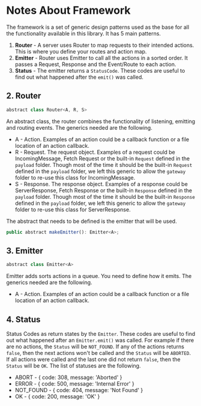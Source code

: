 # Notes About Framework

The framework is a set of generic design patterns used as the base for 
all the functionality available in this library. It has 5 main patterns.

 1. **Router** - A server uses Router to map requests to their intended 
    actions. This is where you define your routes and action map.
 2. **Emitter** - Router uses Emitter to call all the actions in a 
    sorted order. It passes a Request, Response and the Event/Route to 
    each action.
 3. **Status** - The emitter returns a `StatusCode`. These codes are 
    useful to find out what happened after the `emit()` was called. 

## 2. Router

```js
abstract class Router<A, R, S>
```

An abstract class, the router combines the functionality of listening,
emitting and routing events. The generics needed are the following.

 - A - Action. Examples of an action could be a callback function or a 
   file location of an action callback.
 - R - Request. The request object. Examples of a request could be 
   IncomingMessage, Fetch Request or the built-in `Request` defined
   in the `payload` folder. Though most of the time it should be the 
   built-in `Request` defined in the `payload` folder, we left this 
   generic to allow the `gateway` folder to re-use this class for 
   IncomingMessage.
 - S - Response. The response object. Examples of a response could be 
   ServerResponse, Fetch Response or the built-in `Response` defined
   in the `payload` folder. Though most of the time it should be the 
   built-in `Response` defined in the `payload` folder, we left this 
   generic to allow the `gateway` folder to re-use this class for 
   ServerResponse.

The abstract that needs to be defined is the emitter that will be used. 

```js
public abstract makeEmitter(): Emitter<A>;
```

## 3. Emitter

```js
abstract class Emitter<A>
```

Emitter adds sorts actions in a queue. You need to define how it emits. 
The generics needed are the following.

 - A - Action. Examples of an action could be a callback function or a 
   file location of an action callback.

## 4. Status

Status Codes as return states by the `Emitter`. These codes are useful 
to find out what happened after an `Emitter.emit()` was called. For 
example if there are no actions, the `Status` will be `NOT_FOUND`. If 
any of the actions returns `false`, then the next actions won't be 
called and the `Status` will be `ABORTED`. If all actions were called 
and the last one did not return `false`, then the `Status` will be `OK`. 
The list of statuses are the following.

 - ABORT - { code: 308, message: 'Aborted' }
 - ERROR - { code: 500, message: 'Internal Error' }
 - NOT_FOUND - { code: 404, message: 'Not Found' }
 - OK - { code: 200, message: 'OK' }